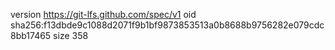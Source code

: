version https://git-lfs.github.com/spec/v1
oid sha256:f13dbde9c1088d2071f9b1bf9873853513a0b8688b9756282e079cdc8bb17465
size 358

